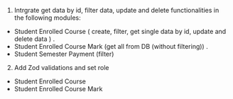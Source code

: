 1. Intrgrate get data by id, filter data, update and delete functionalities in the following modules:

- Student Enrolled Course ( create, filter, get single data by id, update and delete data ) .
- Student Enrolled Course Mark (get all from DB (without filtering)) .
- Student Semester Payment (filter)

2. Add Zod validations and set role

- Student Enrolled Course
- Student Enrolled Course Mark
